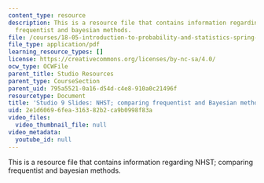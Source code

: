 ```yaml
---
content_type: resource
description: This is a resource file that contains information regarding NHST; comparing
  frequentist and bayesian methods.
file: /courses/18-05-introduction-to-probability-and-statistics-spring-2014/2e1d60696fea316382b2ca9b0998f83a_MIT18_05S14_studio9_slides.pdf
file_type: application/pdf
learning_resource_types: []
license: https://creativecommons.org/licenses/by-nc-sa/4.0/
ocw_type: OCWFile
parent_title: Studio Resources
parent_type: CourseSection
parent_uid: 795a5521-0a16-d54d-c4e8-910a0c21496f
resourcetype: Document
title: 'Studio 9 Slides: NHST; comparing frequentist and Bayesian methods'
uid: 2e1d6069-6fea-3163-82b2-ca9b0998f83a
video_files:
  video_thumbnail_file: null
video_metadata:
  youtube_id: null
---
```

This is a resource file that contains information regarding NHST; comparing frequentist and bayesian methods.